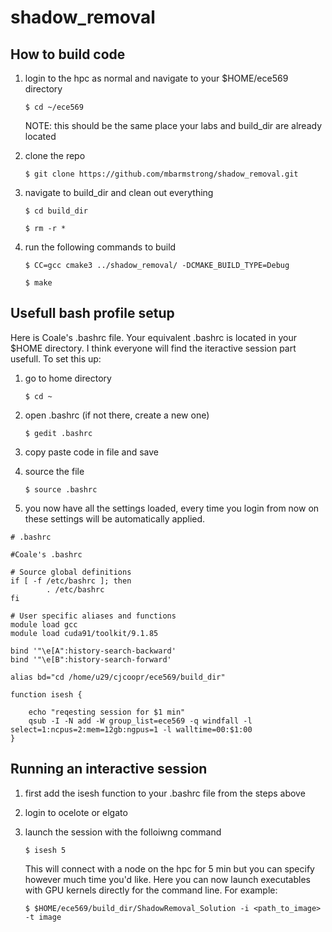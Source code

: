 # shadow_removal

## How to build code
1. login to the hpc as normal and navigate to your $HOME/ece569 directory
    
    `$ cd ~/ece569`

    NOTE: this should be the same place your labs and build_dir are already located
    
1. clone the repo

    `$ git clone https://github.com/mbarmstrong/shadow_removal.git`

1. navigate to build_dir and clean out everything

    `$ cd build_dir`
    
    `$ rm -r *`

1. run the following commands to build

    `$ CC=gcc cmake3 ../shadow_removal/ -DCMAKE_BUILD_TYPE=Debug`
    
    `$ make`
   
## Usefull bash profile setup

Here is Coale's .bashrc file. Your equivalent .bashrc is located in your $HOME directory. I think everyone will find the iteractive session part usefull. To set this up:

1. go to home directory

    `$ cd ~`

1. open .bashrc (if not there, create a new one)

    `$ gedit .bashrc`

1. copy paste code in file and save

1. source the file

    `$ source .bashrc`
1. you now have all the settings loaded, every time you login from now on these settings will be automatically applied.


```
# .bashrc

#Coale's .bashrc

# Source global definitions
if [ -f /etc/bashrc ]; then
        . /etc/bashrc
fi

# User specific aliases and functions
module load gcc
module load cuda91/toolkit/9.1.85

bind '"\e[A":history-search-backward'
bind '"\e[B":history-search-forward'

alias bd="cd /home/u29/cjcoopr/ece569/build_dir"

function isesh {

    echo "reqesting session for $1 min"
    qsub -I -N add -W group_list=ece569 -q windfall -l select=1:ncpus=2:mem=12gb:ngpus=1 -l walltime=00:$1:00
}

```

## Running an interactive session

1. first add the isesh function to your .bashrc file from the steps above
1. login to ocelote or elgato
1. launch the session with the folloiwng command

    `$ isesh 5`
   
   This will connect with a node on the hpc for 5 min but you can specify however much time you'd like. Here you can now launch executables with GPU kernels directly for the command line. For example:
   
   `$ $HOME/ece569/build_dir/ShadowRemoval_Solution -i <path_to_image> -t image`

